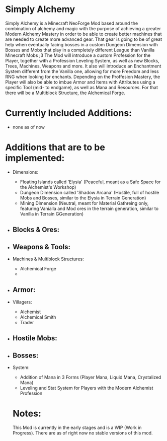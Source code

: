 Simply Alchemy
==============

Simply Alchemy is a Minecraft NeoForge Mod based around the combination of alchemy and magic with the purpose of achieving a greater
Modern Alchemy Mastery in order to be able to create better machines that are needed to create more advanced gear. That gear is going
to be of great help when eventually facing bosses in a custom Dungeon Dimension with Bosses and Mobs that play in a completely
different League than Vanilla Minecraft Mobs ;3
The Mod will introduce a custom Profession for the Player, together with a Profession Leveling System, as well as new Blocks, Trees,
Machines, Weapons and more. It also will introduce an Enchantment System different from the Vanilla one, allowing for more Freedom and
less RNG when looking for enchants. Depending on the Proffesion Mastery, the Player will also be able to imbue Armor and Items with
Attributes using a specific Tool (mid- to endgame), as well as Mana and Resources. For that there will be a Multiblock Structure, the
Alchemical Forge.

Currently Included Additions:
=============================

- none as of now

Additions that are to be implemented:
=====================================

- Dimensions:
  - Floating Islands called 'Elysia' (Peaceful, meant as a Safe Space for the Alchemist's Workshop)
  - Dungeon Dimension called 'Shadow Arcana' (Hostile, full of hostile Mobs and Bosses, similar to the Elysia in Terrain Generation)
  - Mining Dimension (Neutral, meant for Material Gathreing only, featuring Vanialla and Mod ores in the terrain generation, similar
    to Vanilla in Terrain GGeneration)

- Blocks & Ores:
  - 

- Weapons & Tools:
  - 

- Machines & Multiblock Structures:
  - Alchemical Forge
  -  
 
- Armor:
  - 
  
- Villagers:
  - Alchemist
  - Alchemical Smith
  - Trader
 
- Hostile Mobs:
  - 

- Bosses:
  - 
    
- System:
  - Addition of Mana in 3 Forms (Player Mana, Liquid Mana, Crystalized Mana)
  - Leveling and Stat System for Players with the Modern Alchemist Profession

  Notes:
  ======

  This Mod is currently in the early stages and is a WIP (Work in Progress). There are as of right now no stable versions of this mod.
